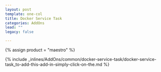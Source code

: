 ```yaml
---
layout: post
template: one-col
title: Docker Service Task
categories: AddOns
lead: ""
legacy: false

---
```

{% assign product = "maestro" %}

{% include _inlines/AddOns/common/docker-service-task/docker-service-task_to-add-this-add-in-simply-click-on-the.md %}
